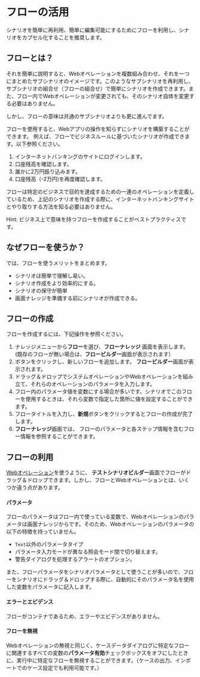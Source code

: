 フローの活用
===

シナリオを簡単に再利用、簡単に編集可能にするためにフローを利用し、シナリオをカプセル化することを推奨します。

フローとは？
---

それを簡単に説明すると、Webオペレーションを複数組み合わせ、それを一つにまとめたサブシナリオのイメージです。このようなサブシナリオを再利用し、サブシナリオの組合せ（フローの組合せ）で簡単にシナリオを作成できます。また、フロー内でWebオペレーションが変更されても、そのシナリオ自体を変更する必要はありません。

しかし、フローの意味は共通のサブシナリオよりも更に進んでます。

フローを使用すると、Webアプリの操作を知らずにシナリオを構築することができます。 例えば、フローでビジネスルールに基づいたシナリオが作成できます。以下参照ください。

1. インターネットバンキングのサイトにログインします。
2. 口座残高を確認します。
3. 誰かに2万円振り込みます。
4. 口座残高（-2万円)を再度確認します。

フローは特定のビジネスで目的を達成するための一連のオペレーションを定義しているため、上記のシナリオを作成する際に、インターネットバンキングサイトとやり取りする方法を知る必要はありません。

Hint: ビジネス上で意味を持つフローを作成することがベストプラクティスです。

なぜフローを使うか？
---

では、フローを使うメリットをまとめます。

* シナリオは簡単で理解し易い。
* シナリオ作成をより効率的にする。
* シナリオの保守が簡単
* 画面ナレッジを準備する前にシナリオが作成できる。

フローの作成
---

フローを作成するには、下記操作を参照ください。

1. ナレッジメニューから**フロー**を選び、**フローナレッジ** 画面を表示します。(既存のフローが無い場合は、**フロービルダー**画面が表示されます）
2. <span class="glyphicon glyphicon-plus"></span>ボタンをクリックし、新しいフローを追加します。 **フロービルダー**画面が表示されます。
3. ドラッグ＆ドロップでシステムオペレーションやWebオペレーションを組み立て、それらのオペレーションのパラメータを入力します。
4. フロー内のパラメータ値を変数にする場合が多いです。シナリオでこのフローを使用するときは、それら変数で指定した箇所に値を設定することができます。
5. フロータイトルを入力し、**新規**ボタンをクリックするとフローの作成が完了します。
6. **フローナレッジ**画面では、 フローのパラメータと各ステップ情報を含むフロー情報を参照することができます。

フローの利用
---

[Webオペレーション](ref_web_operation.md#How_to_Use_Web_Operations?)を使うように、 **テストシナリオビルダー**画面でフローがドラッグ＆ドロップできます。しかし、フローとWebオペレーションとは、いくつか違う点があります。

#### パラメータ

フローのパラメータはフロー内で使っている変数で、Webオペレーションのパラメータは画面ナレッジからです。そのため、Webオペレーションのパラメータの以下の特徴を持っていません。

* `Text`以外のパラメータタイプ
* パラメータ入力モードが異なる照会モード間で切り替えます。
* 警告ダイアログを処理するアラートのオプション。

また、フローパラメータをシナリオパラメータとして使うことが多いので、フローをシナリオにドラッグ＆ドロップする際に、自動的にそのパラメータ名を使用した変数をパラメータに記入します。

#### エラーとエビデンス

フローがコンテナであるため、エラーやエビデンスがありません。

#### フローを無視

Webオペレーションの無視と同じく、ケースデータダイアログに特定なフローに関連するすべての変数の**パラメータ有効**チェックボックスをオフにしたときに、実行中に特定なフローを無視することができます。（ケースの出力、インポートでのケース設定でも利用可能です。）
